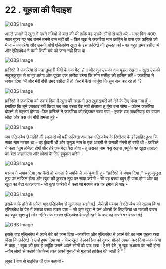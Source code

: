 # 22 . यूहन्ना की पैदाइश 

![OBS Image](https://cdn.door43.org/obs/jpg/360px/obs-en-22-01.jpg)

अगले ज़माने में खुदा ने अपने नबियों से बात की थी ताकि वह उसके लोगों से बातें करे – मगर फिर 400 साल गुज़र गए जब उसने उनसे बात नहीं की – फिर खुदा ने ज़करिया नाम काहिन के पास एक फ़रिश्ते को भेजा – ज़करिया और उसकी बीवी एलिज़बेथ खुदा के उस फ़रिश्ते की इज़्ज़त की – वह बहुत उमर रसीदा थे और एलिज़बेथ ने कभी किसी बचे को जन्म नहीं दिया था - 

![OBS Image](https://cdn.door43.org/obs/jpg/360px/obs-en-22-02.jpg)

फ़रिश्ते ने ज़करिया से कहा तुम्हारी बीवी के एक बेटा होगा और तुम उसका नाम यूहन्ना रखना – खुदा उसको रूहुलक़ुदुस से मा’मूर करेगा और यूहन्ना एक ज़रीया बनेगा कि लोग मसीहा को हासिल करें – ज़करिया ने जवाब दिया “मैं और मेरी बीवी उमर रसीदा हैं तो फिर मैं कैसे जानूंगा कि तुम सच कह रहे हो “? 

![OBS Image](https://cdn.door43.org/obs/jpg/360px/obs-en-22-03.jpg)

फ़रिश्ते ने ज़करिया को जवाब दिया मैं खुदा की तरफ़ से इस ख़ुशख़बरी को देने के लिए भेजा गया हूँ – इसलिए कि तूने एतक़ाद नहीं किया,जब तक बच्चा पैदा नहीं होजाता तू गूंगा बना रहेगा – फ़ौरन ज़करिया बोलने से महरूम होगया –फिर फ़रिश्ते ने ज़करिया को छोड़कर चला गया – इसके बाद ज़करियाह घर वापस लौटा और उस की बीवी हामला हुई -   

![OBS Image](https://cdn.door43.org/obs/jpg/360px/obs-en-22-04.jpg)

जब एलिज़बेथ छे महीने की हमल से थी वही फ़रिश्ता अचानक एलिज़बेथ के रिश्तेदार के हाँ ज़ाहिर हुआ जि सका नाम मरयम था – वह कुंवारी थी और यूसुफ़ नाम के एक आदमी से उसकी मंगनी हो रखी थी - फ़रिश्ते ने कहा “तुम हमिला होगी और तेरे एक बेटा पैदा होगा – तू उसका नाम येसु रखना ,क्यूंकि वह ख़ुदा तआला का बेटा कहलाएगा और हमेशा के लिए हुकूमत करेगा -  

![OBS Image](https://cdn.door43.org/obs/jpg/360px/obs-en-22-05.jpg)

मरयम ने जवाब दिया ,यह कैसे हो सकता है जबकि मै एक कुंवारी हू - “फ़रिश्ते ने जवाब दिया ,” रूहुलक़ुदुस तुझ पर नाज़िल होगा और खुदा की क़ुदरत तुझ पर साया करेगी – सो वह बच्चा बहुत ही पाक होगा और वह खुदा का बेटा कहलाएगा – जो कुछ फ़रिश्ते ने कहा था मरयम उस पर ईमान ले आई -  

![OBS Image](https://cdn.door43.org/obs/jpg/360px/obs-en-22-06.jpg)

इसके वाक़े होने के फ़ौरन बाद एलिज़बेथ से मुलाक़ात करने गई .जैसे ही मरयम ने एलिज्बेथ को सलाम किया एलिज़बेथ के पेट में उसका बच्चा उछल पड़ा – जो कुछ खुदा ने उन औरतों के लिए किया था उसकी बाबत वह बहुत ख़ुश हुईं तीन महीने तक मरयम एलिज़बेथ के यहाँ रहने के बाद वह अपने घर वापस गई -

![OBS Image](https://cdn.door43.org/obs/jpg/360px/obs-en-22-07.jpg)

इसके बाद एलिज़बेथ ने अपने बेटे को जन्म दिया –ज़करिया और एलिज़बेथ ने अपने बेटे का नाम यूहन्ना रखा जैसा कि फ़रिश्ते ने उन्हें हुक्म दिया था - फिर खुदा ने ज़करिया को दुबारा बोलने लायक़ कर दिया –ज़करिया ने कहा ,” खुदा की हम्द हो क्यूंकि उसने अपने लोगों को याद रखा ! ऐ मरे बेटे ,तू खुदा तआला का नबी होगा –यौम लोगों से कहोगे कि किस तरह अपने गुनाहों से मुआफ़ी हासिल की जाती है ” !   

लूका 1 बाब से बाइबिल की एक कहानी -

